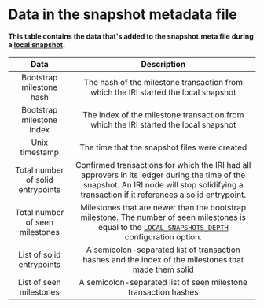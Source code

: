 # Data in the snapshot metadata file

**This table contains the data that's added to the snapshot.meta file during a [local snapshot](../concepts/local-snapshot.md).**

| **Data**|    **Description** |                                      
| :-----: |  :---------------: | 
|Bootstrap milestone hash |The hash of the milestone transaction from which the IRI started the local snapshot|
|Bootstrap milestone index | The index of the milestone transaction from which the IRI started the local snapshot |
|Unix timestamp |The time that the snapshot files were created |
|<a name="solid-entrypoint"></a>Total number of solid entrypoints|Confirmed transactions for which the IRI had all approvers in its ledger during the time of the snapshot. An IRI node will stop solidifying a transaction if it references a solid entrypoint.|
|<a name="seen-milestone"></a>Total number of seen milestones| Milestones that are newer than the bootstrap milestone. The number of seen milestones is equal to the <a href="references/iri-configuration-options.md#local-snapshots-depth"><code>LOCAL_SNAPSHOTS_DEPTH</code></a> configuration option. |
|List of solid entrypoints | A semicolon-separated list of transaction hashes and the index of the milestones that made them solid|
|List of seen milestones | A semicolon-separated list of seen milestone transaction hashes |
